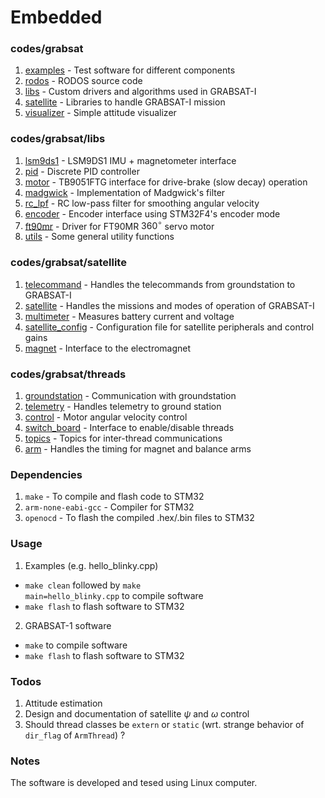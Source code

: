 # Embedded

### codes/grabsat
1. [examples](/codes/grabsat/examples) - Test software for different components
2. [rodos](/codes/grabsat/rodos) - RODOS source code
3. [libs](/codes/grabsat/libs) - Custom drivers and algorithms used in GRABSAT-I
4. [satellite](/codes/satellite) - Libraries to handle GRABSAT-I mission
5. [visualizer](/codes/visualizer) - Simple attitude visualizer

### codes/grabsat/libs
1. [lsm9ds1](/codes/grabsat/libs/lsm9ds1/lsm9ds1.h) - LSM9DS1 IMU + magnetometer interface
2. [pid](/codes/grabsat/libs/pid/pid.h) - Discrete PID controller
3. [motor](/codes/grabsat/libs/motor/motor.h) - TB9051FTG interface for drive-brake (slow decay) operation
4. [madgwick](/codes/grabsat/libs/madgwick/madgwick.h) - Implementation of Madgwick's filter
5. [rc_lpf](/codes/grabsat/libs/rc_lpf/rc_lpf.h) - RC low-pass filter for smoothing angular velocity
6. [encoder](/codes/grabsat/libs/encoder/encoder.h) - Encoder interface using STM32F4's encoder mode
7. [ft90mr](/codes/grabsat/libs/ft90mr/ft90mr.h) - Driver for FT90MR $360^{\circ}$ servo motor
8. [utils](/codes/grabsat/libs/utils/utils.h) - Some general utility functions

### codes/grabsat/satellite
1. [telecommand](/codes/grabsat/satellite/telecommand.h) - Handles the telecommands from groundstation to GRABSAT-I
2. [satellite](/codes/grabsat/satellite/satellite.h) - Handles the missions and modes of operation of GRABSAT-I
3. [multimeter](/codes/grabsat/satellite/multimeter.h) - Measures battery current and voltage
4. [satellite_config](/codes/grabsat/satellite/satellite_config.h) - Configuration file for satellite peripherals and control gains
5. [magnet](/codes/grabsat/satellite/magnet.h) - Interface to the electromagnet

### codes/grabsat/threads
1. [groundstation](/codes/grabsat/threads/groundstation.h) - Communication with groundstation
2. [telemetry](/codes/grabsat/threads/telemetry.h) - Handles telemetry to ground station
3. [control](/codes/grabsat/threads/control.h) - Motor angular velocity control
4. [switch_board](/codes/grabsat/threads/switch_board.h) - Interface to enable/disable threads
5. [topics](/codes/grabsat/threads/topics.h) - Topics for inter-thread communications
5. [arm](/codes/grabsat/threads/arm.h) - Handles the timing for magnet and balance arms

### Dependencies
1. <code>make</code> - To compile and flash code to STM32
2. <code>arm-none-eabi-gcc</code> - Compiler for STM32
2. <code>openocd</code> - To flash the compiled .hex/.bin files to STM32

### Usage
1. Examples (e.g. hello_blinky.cpp)
  - <code>make clean</code> followed by <code>make main=hello_blinky.cpp</code> to compile software
  - <code>make flash</code> to flash software to STM32

2. GRABSAT-1 software
  - <code>make</code> to compile software
  - <code>make flash</code> to flash software to STM32

### Todos
1. Attitude estimation
2. Design and documentation of satellite $\psi$ and $\omega$ control
3. Should thread classes be <code>extern</code> or <code>static</code> (wrt. strange behavior of <code>dir_flag</code> of <code>ArmThread</code>) ?

### Notes
The software is developed and tesed using Linux computer.

